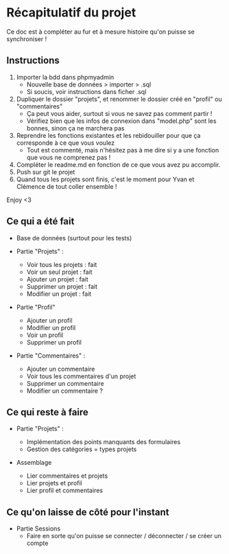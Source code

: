 # Récapitulatif du projet 
Ce doc est à compléter au fur et à mesure histoire qu'on puisse se synchroniser ! 


## Instructions 
1. Importer la bdd dans phpmyadmin 
    - Nouvelle base de données > importer > .sql 
    - Si soucis, voir instructions dans ficher .sql
2. Dupliquer le dossier "projets", et renommer le dossier créé en "profil" ou "commentaires" 
    - Ça peut vous aider, surtout si vous ne savez pas comment partir ! 
    - Vérifiez bien que les infos de connexion dans "model.php" sont les bonnes, sinon ça ne marchera pas 
3. Reprendre les fonctions existantes et les rebidouiller pour que ça corresponde à ce que vous voulez 
    - Tout est commenté, mais n'hésitez pas à me dire si y a une fonction que vous ne comprenez pas ! 
4. Compléter le readme.md en fonction de ce que vous avez pu accomplir.
5. Push sur git le projet 
6. Quand tous les projets sont finis, c'est le moment pour Yvan et Clémence de tout coller ensemble ! 

Enjoy <3


## Ce qui a été fait 
- Base de données (surtout pour les tests)
- Partie "Projets" : 
    - Voir tous les projets : fait 
    - Voir un seul projet : fait 
    - Ajouter un projet : fait 
    - Supprimer un projet : fait 
    - Modifier un projet : fait 

- Partie "Profil"
    - Ajouter un profil
    - Modifier un profil 
    - Voir un profil 
    - Supprimer un profil 

- Partie "Commentaires" :
    - Ajouter un commentaire 
    - Voir tous les commentaires d'un projet 
    - Supprimer un commentaire 
    - Modifier un commentaire ? 

## Ce qui reste à faire 
- Partie "Projets" : 
    - Implémentation des points manquants des formulaires
    - Gestion des catégories = types projets

- Assemblage 
    - Lier commentaires et projets 
    - Lier projets et profil 
    - Lier profil et commentaires 

## Ce qu'on laisse de côté pour l'instant
- Partie Sessions
    - Faire en sorte qu'on puisse se connecter / déconnecter / se créer un compte
